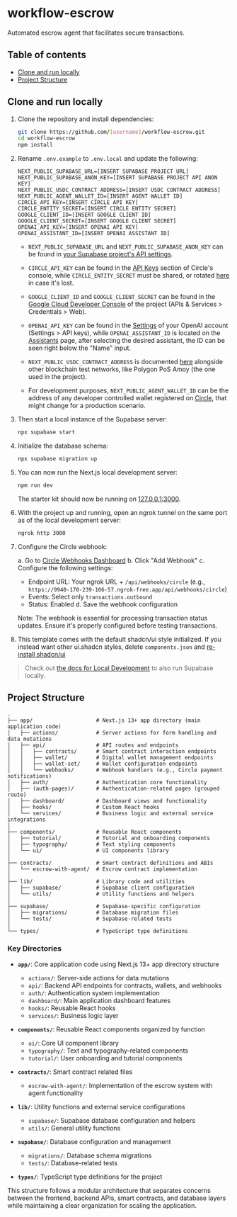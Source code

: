 # workflow-escrow

Automated escrow agent that facilitates secure transactions.

## Table of contents

- [Clone and run locally](#clone-and-run-locally)
- [Project Structure](#project-structure)

## Clone and run locally

1. Clone the repository and install dependencies:

   ```bash
   git clone https://github.com/[username]/workflow-escrow.git
   cd workflow-escrow
   npm install
   ```

2. Rename `.env.example` to `.env.local` and update the following:

   ```
   NEXT_PUBLIC_SUPABASE_URL=[INSERT SUPABASE PROJECT URL]
   NEXT_PUBLIC_SUPABASE_ANON_KEY=[INSERT SUPABASE PROJECT API ANON KEY]
   NEXT_PUBLIC_USDC_CONTRACT_ADDRESS=[INSERT USDC CONTRACT ADDRESS]
   NEXT_PUBLIC_AGENT_WALLET_ID=[INSERT AGENT WALLET ID]
   CIRCLE_API_KEY=[INSERT CIRCLE API KEY]
   CIRCLE_ENTITY_SECRET=[INSERT CIRCLE ENTITY SECRET]
   GOOGLE_CLIENT_ID=[INSERT GOOGLE CLIENT ID]
   GOOGLE_CLIENT_SECRET=[INSERT GOOGLE CLIENT SECRET]
   OPENAI_API_KEY=[INSERT OPENAI API KEY]
   OPENAI_ASSISTANT_ID=[INSERT OPENAI ASSISTANT ID]
   ```

   - `NEXT_PUBLIC_SUPABASE_URL` and `NEXT_PUBLIC_SUPABASE_ANON_KEY` can be found in [your Supabase project's API settings](https://app.supabase.com/project/_/settings/api).

   - `CIRCLE_API_KEY` can be found in the [API Keys](https://console.circle.com/api-keys) section of Circle's console, while `CIRCLE_ENTITY_SECRET` must be shared, or rotated [here](https://console.circle.com/wallets/dev/configurator/entity-secret) in case it's lost.

   - `GOOGLE_CLIENT_ID` and `GOOGLE_CLIENT_SECRET` can be found in the [Google Cloud Developer Console](https://console.cloud.google.com/apis/credentials?project=workflow-escrow) of the project (APIs & Services > Credentials > Web).

   - `OPENAI_API_KEY` can be found in the [Settings](https://platform.openai.com/settings) of your OpenAI account (Settings > API keys), while `OPENAI_ASSISTANT_ID` is located on the [Assistants](https://platform.openai.com/assistants) page, after selecting the desired assistant, the ID can be seen right below the "Name" input.

   - `NEXT_PUBLIC_USDC_CONTRACT_ADDRESS` is documented [here](https://developers.circle.com/stablecoins/usdc-on-test-networks) alongside other blockchain test networks, like Polygon PoS Amoy (the one used in the project).

   - For development purposes, `NEXT_PUBLIC_AGENT_WALLET_ID` can be the address of any developer controlled wallet registered on [Circle](https://console.circle.com/wallets/dev/wallets), that might change for a production scenario.

3. Then start a local instance of the Supabase server:

   ```bash
   npx supabase start
   ```

4. Initialize the database schema:

   ```bash
   npx supabase migration up
   ```

5. You can now run the Next.js local development server:

   ```bash
   npm run dev
   ```

   The starter kit should now be running on [127.0.0.1:3000](http://127.0.0.1:3000/).

6. With the project up and running, open an ngrok tunnel on the same port as of the local development server:

   ```bash
   ngrok http 3000
   ```

7. Configure the Circle webhook:
   
   a. Go to [Circle Webhooks Dashboard](https://console.circle.com/webhooks)
   b. Click "Add Webhook"
   c. Configure the following settings:
      - Endpoint URL: Your ngrok URL + `/api/webhooks/circle` (e.g., `https://9940-170-239-106-57.ngrok-free.app/api/webhooks/circle`)
      - Events: Select only `transactions.outbound`
      - Status: Enabled
   d. Save the webhook configuration
   
   Note: The webhook is essential for processing transaction status updates. Ensure it's properly configured before testing transactions.

8. This template comes with the default shadcn/ui style initialized. If you instead want other ui.shadcn styles, delete `components.json` and [re-install shadcn/ui](https://ui.shadcn.com/docs/installation/next)

> Check out [the docs for Local Development](https://supabase.com/docs/guides/getting-started/local-development) to also run Supabase locally.

## Project Structure

```
.
├── app/                    # Next.js 13+ app directory (main application code)
│   ├── actions/            # Server actions for form handling and data mutations
│   ├── api/                # API routes and endpoints
│   │   ├── contracts/      # Smart contract interaction endpoints
│   │   ├── wallet/         # Digital wallet management endpoints
│   │   ├── wallet-set/     # Wallet configuration endpoints
│   │   └── webhooks/       # Webhook handlers (e.g., Circle payment notifications)
│   ├── auth/               # Authentication core functionality
│   ├── (auth-pages)/       # Authentication-related pages (grouped route)
│   ├── dashboard/          # Dashboard views and functionality
│   ├── hooks/              # Custom React hooks
│   └── services/           # Business logic and external service integrations
│
├── components/             # Reusable React components
│   ├── tutorial/           # Tutorial and onboarding components
│   ├── typography/         # Text styling components
│   └── ui/                 # UI components library
│
├── contracts/              # Smart contract definitions and ABIs
│   └── escrow-with-agent/  # Escrow contract implementation
│
├── lib/                    # Library code and utilities
│   ├── supabase/           # Supabase client configuration
│   └── utils/              # Utility functions and helpers
│
├── supabase/               # Supabase-specific configuration
│   ├── migrations/         # Database migration files
│   └── tests/              # Supabase-related tests
│
└── types/                  # TypeScript type definitions
```

### Key Directories

- **`app/`**: Core application code using Next.js 13+ app directory structure
  - `actions/`: Server-side actions for data mutations
  - `api/`: Backend API endpoints for contracts, wallets, and webhooks
  - `auth/`: Authentication system implementation
  - `dashboard/`: Main application dashboard features
  - `hooks/`: Reusable React hooks
  - `services/`: Business logic layer

- **`components/`**: Reusable React components organized by function
  - `ui/`: Core UI component library
  - `typography/`: Text and typography-related components
  - `tutorial/`: User onboarding and tutorial components

- **`contracts/`**: Smart contract related files
  - `escrow-with-agent/`: Implementation of the escrow system with agent functionality

- **`lib/`**: Utility functions and external service configurations
  - `supabase/`: Supabase database configuration and helpers
  - `utils/`: General utility functions

- **`supabase/`**: Database configuration and management
  - `migrations/`: Database schema migrations
  - `tests/`: Database-related tests

- **`types/`**: TypeScript type definitions for the project

This structure follows a modular architecture that separates concerns between the frontend, backend APIs, smart contracts, and database layers while maintaining a clear organization for scaling the application.